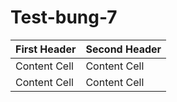 Test-bung-7
===========
First Header  | Second Header
------------- | -------------
Content Cell  | Content Cell
Content Cell  | Content Cell
